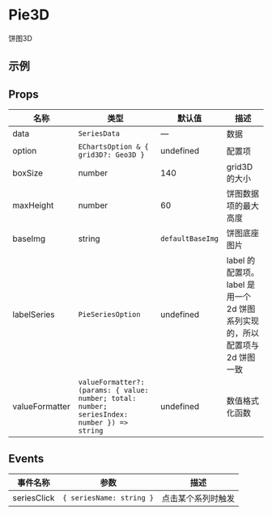 # Pie3D

饼图3D

## 示例

<script setup>
import { defineAsyncComponent } from 'vue'
const Pie3D = defineAsyncComponent(() => import('./components/DemoPie3D.vue'))
</script>

<ClientOnly>
    <Pie3D />
</ClientOnly>

## Props

| 名称 | 类型 | 默认值 | 描述 |
|------|------|--------|------|
| data | `SeriesData` | — | 数据 |
| option | `EChartsOption & { grid3D?: Geo3D }` | undefined | 配置项 |
| boxSize | number | 140 | grid3D 的大小 |
| maxHeight | number | 60 | 饼图数据项的最大高度 |
| baseImg | string | `defaultBaseImg` | 饼图底座图片 |
| labelSeries | `PieSeriesOption` | undefined | label 的配置项。label 是用一个 2d 饼图系列实现的，所以配置项与 2d 饼图一致 |
| valueFormatter | `valueFormatter?: (params: { value: number; total: number; seriesIndex: number }) => string` | undefined | 数值格式化函数 |

## Events

| 事件名称 | 参数 | 描述 |
|----------|---------|------|
| seriesClick | `{ seriesName: string }` | 点击某个系列时触发 |
